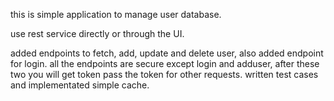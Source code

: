 this is simple application to manage user database.

use rest service directly or through the UI.

added endpoints to fetch, add, update and delete user, also added endpoint for login.
all the endpoints are secure except login and adduser, after these two you will get token pass the token for other requests.
written test cases and implementated simple cache.